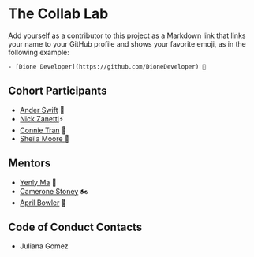 # The Collab Lab

Add yourself as a contributor to this project as a Markdown link that links your name to your GitHub profile and shows your favorite emoji, as in the following example:

```
- [Dione Developer](https://github.com/DioneDeveloper) 💅
```

## Cohort Participants

- [Ander Swift](https://github.com/anderswift) 🐙
- [Nick Zanetti](https://github.com/nick-zanetti):zap:
- [Connie Tran](https://github.com/connietran-dev) 🌠
- [Sheila Moore ](https://github.com/SheilaRMoore) 🔭

## Mentors

- [Yenly Ma](https://github.com/yenly) 🍄
- [Camerone Stoney](https://github.com/Cjstoney) 🏍
- [April Bowler](https://github.com/abowler2) 🐼

## Code of Conduct Contacts

- Juliana Gomez
